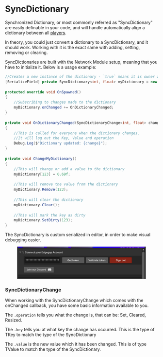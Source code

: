 # SyncDictionary

Synchronized Dictionary, or most commonly referred as "SyncDictionary" are easily definable in your code, and will handle automatically align a dictionary between all [players](../../../terminology/playerid-client-connection.md).

In theory, you could just convert a dictionary to a SyncDictionary, and it should work. Working with it is the exact same with adding, setting, removing or clearing.

SyncDictionaries are built with the Network Module setup, meaning that you have to initialize it. Below is a usage example:

```csharp
//Creates a new instance of the dictionary - `true` means it is owner auth. 
[SerializeField] private SyncDictionary<int, float> myDictionary = new(true);

protected override void OnSpawned()
{
    //Subscribing to changes made to the dictionary
    myDictionary.onChanged += OnDictionaryChanged;
}

private void OnDictionaryChanged(SyncDictionaryChange<int, float> change)
{
    //This is called for everyone when the dictionary changes.
    //It will log out the Key, Value and operation
    Debug.Log($"Dictionary updated: {change}");
}

private void ChangeMyDictionary()
{
    //This will change or add a value to the dictionary
    myDictionary[123] = 0.69f;
    
    //This will remove the value from the dictionary
    myDictionary.Remove(123);
    
    //This will clear the dictionary
    myDictionary.Clear();
    
    //This will mark the key as dirty
    myDictionary.SetDirty(123);
}
```

The SyncDictionary is custom serialized in editor, in order to make visual debugging easier.

<figure><img src="../../../.gitbook/assets/image (8).png" alt=""><figcaption></figcaption></figure>

### SyncDictionaryChange

When working with the SyncDictionaryChange which comes with the onChanged callback, you have some basic information available to you.

The `.operation` tells you what the change is, that can be: Set, Cleared, Resized.

The `.key` tells you at what key the change has occurred. This is the type of TKey to match the type of the SyncDictionary

The  `.value` is the new value which it has been changed. This is of type TValue to match the type of the SyncDictionary.
